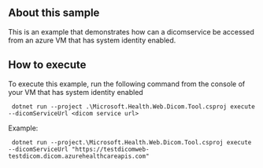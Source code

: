 ﻿## About this sample
This is an example that demonstrates how can a dicomservice be accessed from an azure VM that has system identity enabled.

## How to execute
To execute this example, run the following command from the console of your VM that has system identity enabled

     dotnet run --project .\Microsoft.Health.Web.Dicom.Tool.csproj execute --dicomServiceUrl <dicom service url>

Example:

     dotnet run --project.\Microsoft.Health.Web.Dicom.Tool.csproj execute --dicomServiceUrl "https://testdicomweb-testdicom.dicom.azurehealthcareapis.com"
